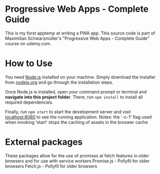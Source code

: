 # Progressive Web Apps - Complete Guide
This is my forst apptemp at writing a PWA app. 
This source code is part of Maximilian Schwarzmüller's "Progressive Web Apps - Complete Guide" course on udemy.com.

# How to Use
You need [Node.js](https://nodejs.org) installed on your machine. Simply download the installer from [nodejs.org](https://nodejs.org) and go through the installation steps.

Once Node.js is installed, open your command prompt or terminal and **navigate into this project folder**. There, run `npm install` to install all required dependencies.

Finally, run `npm start` to start the development server and visit [localhost:8080](http://localhost:8080) to see the running application.
Notes: the '-c-1' flag used when invoking 'start' stops the caching of assets in the broswer cache

# External packages
These packages allow for the use of promises at fetch features in older browsers and for use with service workers
Promise.js - Pollyfil for older browsers
Fetch.js - Pollyfil for older browsers
